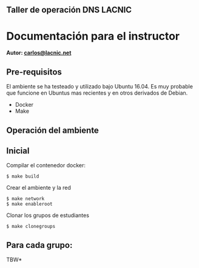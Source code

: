 ## Taller de operación DNS LACNIC

# Documentación para el instructor

**Autor: carlos@lacnic.net**



## Pre-requisitos 

El ambiente se ha testeado y utilizado bajo Ubuntu 16.04. Es muy probable que funcione en Ubuntus mas recientes y en otros derivados de Debian.

- Docker
- Make



## Operación del ambiente

## Inicial

Compilar el contenedor docker:

```shell
$ make build
```

Crear el ambiente y la red

```shell
$ make network
$ make enableroot
```

Clonar los grupos de estudiantes

```shell
$ make clonegroups
```

## Para cada grupo:

TBW*
